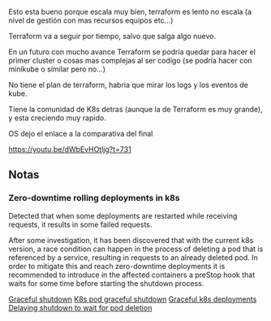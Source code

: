 Esto esta bueno porque escala muy bien, terraform es lento no escala (a nivel de gestión con mas recursos equipos etc...)

Terraform va a seguir por tiempo, salvo que salga algo nuevo.

En un futuro con mucho avance Terraform se podría quedar para hacer el primer cluster o cosas mas complejas al ser codigo (se podría hacer con minikube o similar pero no...)

No tiene el plan de terraform, habria que mirar los logs y los eventos de kube.

Tiene la comunidad de K8s detras (aunque la de Terraform es muy grande), y esta creciendo muy rapido.

OS dejo el enlace a la comparativa del final

<https://youtu.be/dWbEvHOtljg?t=731>

## Notas

### Zero-downtime rolling deployments in k8s

Detected that when some deployments are restarted while receiving requests, it results in some failed requests.

After some investigation, it has been discovered that with the current k8s version, a race condition can happen in the process of deleting a pod that is referenced by a service, resulting in requests to an already deleted pod. In order to mitigate this and reach zero-downtime deployments it is recommended to introduce in the affected containers a preStop hook that waits for some time before starting the shutdown process.

[Graceful shutdown](https://learnk8s.io/graceful-shutdown)
[K8s pod graceful shutdown](https://foxutech.medium.com/kubernetes-pod-graceful-shutdown-how-a9a46e0b1e53)
[Graceful k8s deployments](https://engineering.rakuten.today/post/graceful-k8s-delpoyments/)
[Delaying shutdown to wait for pod deletion](https://blog.gruntwork.io/delaying-shutdown-to-wait-for-pod-deletion-propagation-445f779a8304)
